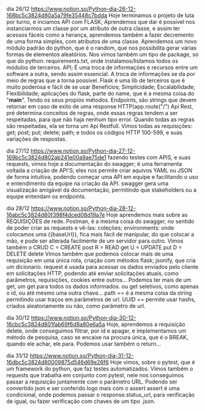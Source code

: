 dia 26/12
https://www.notion.so/Python-dia-26-12-168bc5c3824d80a5a79fe35448c7bdda
Hoje terminamos o projeto de luta por turno, e inciamos API com FLASK;
Aprendemos que dar é possível nos instanciarmos um classe por um atributo de outra classe, e assim ter acessos fáceis como a herança, aprendemos também a fazer decremento de uma forma simples, com atributos de uma classe. Aprendemos um novo módulo padrão do python, que é o random, que nos possibilita gerar várias formas de elementos aleatórios.
Nos vimos também um tipo de package, so que do python:
requirements.txt, onde instalamos/listamos todos os módulos de terceiros.
API;
É uma troca de informações e recursos entre um software a outra, sendo assim essencial. A troca de informações se da por meio de regras que a torna possível. Flask é uma lib de terceiros que é muito poderosa e fácil de se usar Benefícios;
Simplicidade;
Escalabilidade;
Flexibilidade;
aplicações do flask, parte do name, que é a mesma coisa do "__main__". Tendo os seus propiós métodos.
Endpoints, são strings que devem retornar em caso de exito de uma response HTTP(app.route("/")
Api Rest, pré determina conceitos de regras, onde essas regras tendem a ser respeitadas, para que não haja nenhum tipo error. Quando todas as regras são respeitadas, ela se torna um Api Restfull. Vimos todas as requisições:
get;
post;
put;
delete;
path;
e todos os códigos HTTP 100-599, e suas variações de respostas.

dia 27/12
https://www.notion.so/Python-dia-27-12-169bc5c3824d802ab241e00a9ae75de1
fazendo testes com APIS, e suas requests, vimos hoje a documentação do swagger;
é uma ferramenta voltada a criação de API'S; eles nos permite criar aquivos YAML ou JSON de forma intuitiva,
podendo começar uma API em equipe e facilitando o uso e entendimento da equipe na criação da API.
swagger gera uma visualização amigável da documentação, permitindo que stakeholders ou a equipe entendam os 
endpoints.

dia 28/12
https://www.notion.so/Python-dia-28-12-16abc5c3824d80f398f4dced08d19a7e
Hoje aprendemos mais sobre as REQUISIÇÕES de rede.
Postman, é a mesma coisa do swagger, no sentido de poder criar as requests e
vê-las:
coleções;
environments: onde colocamos uma {{baseUrl}}, fica mais fácil de manipular, do que 
colocar a mão, e pode ser alterada facilmente de um servidor para outro.
 Vimos também o CRUD
C = CREATE post 
R = READ get 
U = UPDATE put
D = DELETE delete
Vimos também que podemos colocar mais de uma requisição em uma única rota,
criação com métodos flask; jsonify, que cria um dicionario.
request é usada para acessar os dados enviados pelo cliente em solicitações 
HTTP, podendo até enviar solicitações atuais, como parâmetros, requisições, 
cookies entre outros... 
Podemos ter mais de um get, um get para todos os dados informados. ou get 
seletivos, como apenas o id, ou até mesmo uma outra chave...
path == é a mesma coisa da string permitindo usar traços em parâmetros de url.
UUID == permite usar hashs, criados aleatoriamente ou não, como parâmetro de url.

dia 30/12
https://www.notion.so/Python-dia-30-12-16cbc5c3824d801fab69f6d8a80e6a5a
Hoje, aprendemos a requisição delete, onde conseguimos filtrar, por id e apagar, e implementamos um método de pesquisa, caso se encaixe na procura única, que é o BREAK, quando ele achar, ele para. Podemos usar também o return...

dia 31/12 
https://www.notion.so/Python-dia-31-12-16dbc5c3824d80009875d546d69e26f6
Hoje vimos, sobre o pytest, que é um framework do python, que faz testes automatizados.
Vimos também o requests que trabalha em conjunto com pytest, nele nos conseguimos
passar a requisição juntamente com o parâmetro URL. Podendo ser convertido json e ser
conferido logo mais com o assert
assert é uma condicional, onde podemos passar o response.status_url, para verificação
de igual, ou fazer verificação com chaves de um tipo .json.
